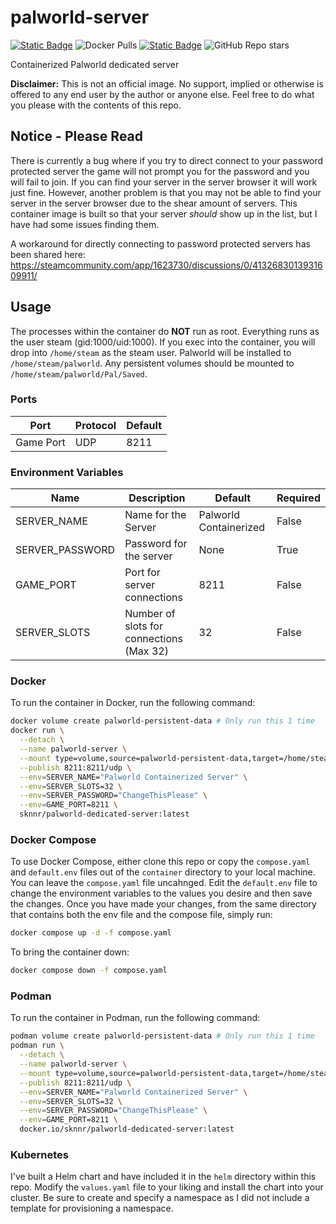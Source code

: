 # palworld-server
[![Static Badge](https://img.shields.io/badge/DockerHub-blue)](https://hub.docker.com/r/sknnr/palworld-dedicated-server) ![Docker Pulls](https://img.shields.io/docker/pulls/sknnr/palworld-dedicated-server) [![Static Badge](https://img.shields.io/badge/GitHub-green)](https://github.com/jsknnr/palworld-server) ![GitHub Repo stars](https://img.shields.io/github/stars/jsknnr/palworld-server)

Containerized Palworld dedicated server

**Disclaimer:** This is not an official image. No support, implied or otherwise is offered to any end user by the author or anyone else. Feel free to do what you please with the contents of this repo.

## Notice - Please Read
There is currently a bug where if you try to direct connect to your password protected server the game will not prompt you for the password and you will fail to join. If you can find your server in the server browser it will work just fine. However, another problem is that you may not be able to find your server in the server browser due to the shear amount of servers. This container image is built so that your server *should* show up in the list, but I have had some issues finding them.

A workaround for directly connecting to password protected servers has been shared here: https://steamcommunity.com/app/1623730/discussions/0/4132683013931609911/

## Usage

The processes within the container do **NOT** run as root. Everything runs as the user steam (gid:1000/uid:1000). If you exec into the container, you will drop into `/home/steam` as the steam user. Palworld will be installed to `/home/steam/palworld`. Any persistent volumes should be mounted to `/home/steam/palworld/Pal/Saved`.

### Ports

| Port | Protocol | Default |
| ---- | -------- | ------- |
| Game Port | UDP | 8211 |


### Environment Variables

| Name | Description | Default | Required |
| ---- | ----------- | ------- | -------- |
| SERVER_NAME | Name for the Server | Palworld Containerized | False |
| SERVER_PASSWORD | Password for the server | None | True |
| GAME_PORT | Port for server connections | 8211 | False |
| SERVER_SLOTS | Number of slots for connections (Max 32) | 32 | False |

### Docker

To run the container in Docker, run the following command:

```bash
docker volume create palworld-persistent-data # Only run this 1 time
docker run \
  --detach \
  --name palworld-server \
  --mount type=volume,source=palworld-persistent-data,target=/home/steam/palworld/Pal/Saved \
  --publish 8211:8211/udp \
  --env=SERVER_NAME="Palworld Containerized Server" \
  --env=SERVER_SLOTS=32 \
  --env=SERVER_PASSWORD="ChangeThisPlease" \
  --env=GAME_PORT=8211 \
  sknnr/palworld-dedicated-server:latest
```

### Docker Compose

To use Docker Compose, either clone this repo or copy the `compose.yaml` and `default.env` files out of the `container` directory to your local machine. You can leave the `compose.yaml` file uncahnged. Edit the `default.env` file to change the environment variables to the values you desire and then save the changes. Once you have made your changes, from the same directory that contains both the env file and the compose file, simply run:

```bash
docker compose up -d -f compose.yaml
```

To bring the container down:

```bash
docker compose down -f compose.yaml
```

### Podman

To run the container in Podman, run the following command:

```bash
podman volume create palworld-persistent-data # Only run this 1 time
podman run \
  --detach \
  --name palworld-server \
  --mount type=volume,source=palworld-persistent-data,target=/home/steam/palworld/Pal/Saved \
  --publish 8211:8211/udp \
  --env=SERVER_NAME="Palworld Containerized Server" \
  --env=SERVER_SLOTS=32 \
  --env=SERVER_PASSWORD="ChangeThisPlease" \
  --env=GAME_PORT=8211 \
  docker.io/sknnr/palworld-dedicated-server:latest
```

### Kubernetes

I've built a Helm chart and have included it in the `helm` directory within this repo. Modify the `values.yaml` file to your liking and install the chart into your cluster. Be sure to create and specify a namespace as I did not include a template for provisioning a namespace.
